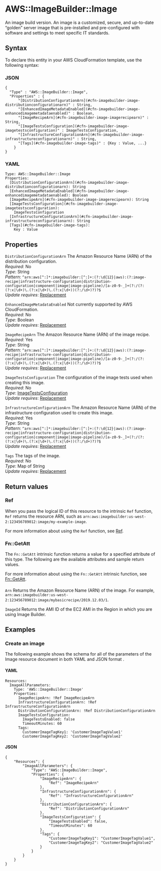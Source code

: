 # AWS::ImageBuilder::Image<a name="aws-resource-imagebuilder-image"></a>

An image build version\. An image is a customized, secure, and up\-to\-date “golden” server image that is pre\-installed and pre\-configured with software and settings to meet specific IT standards\.

## Syntax<a name="aws-resource-imagebuilder-image-syntax"></a>

To declare this entity in your AWS CloudFormation template, use the following syntax:

### JSON<a name="aws-resource-imagebuilder-image-syntax.json"></a>

```
{
  "Type" : "AWS::ImageBuilder::Image",
  "Properties" : {
      "[DistributionConfigurationArn](#cfn-imagebuilder-image-distributionconfigurationarn)" : String,
      "[EnhancedImageMetadataEnabled](#cfn-imagebuilder-image-enhancedimagemetadataenabled)" : Boolean,
      "[ImageRecipeArn](#cfn-imagebuilder-image-imagerecipearn)" : String,
      "[ImageTestsConfiguration](#cfn-imagebuilder-image-imagetestsconfiguration)" : ImageTestsConfiguration,
      "[InfrastructureConfigurationArn](#cfn-imagebuilder-image-infrastructureconfigurationarn)" : String,
      "[Tags](#cfn-imagebuilder-image-tags)" : {Key : Value, ...}
    }
}
```

### YAML<a name="aws-resource-imagebuilder-image-syntax.yaml"></a>

```
Type: AWS::ImageBuilder::Image
Properties: 
  [DistributionConfigurationArn](#cfn-imagebuilder-image-distributionconfigurationarn): String
  [EnhancedImageMetadataEnabled](#cfn-imagebuilder-image-enhancedimagemetadataenabled): Boolean
  [ImageRecipeArn](#cfn-imagebuilder-image-imagerecipearn): String
  [ImageTestsConfiguration](#cfn-imagebuilder-image-imagetestsconfiguration): 
    ImageTestsConfiguration
  [InfrastructureConfigurationArn](#cfn-imagebuilder-image-infrastructureconfigurationarn): String
  [Tags](#cfn-imagebuilder-image-tags): 
    Key : Value
```

## Properties<a name="aws-resource-imagebuilder-image-properties"></a>

`DistributionConfigurationArn`  <a name="cfn-imagebuilder-image-distributionconfigurationarn"></a>
The Amazon Resource Name \(ARN\) of the distribution configuration\.  
*Required*: No  
*Type*: String  
*Pattern*: `^arn:aws[^:]*:imagebuilder:[^:]+:(?:\d{12}|aws):(?:image-recipe|infrastructure-configuration|distribution-configuration|component|image|image-pipeline)/[a-z0-9-_]+(?:/(?:(?:x|\d+)\.(?:x|\d+)\.(?:x|\d+))(?:/\d+)?)?$`  
*Update requires*: [Replacement](https://docs.aws.amazon.com/AWSCloudFormation/latest/UserGuide/using-cfn-updating-stacks-update-behaviors.html#update-replacement)

`EnhancedImageMetadataEnabled`  <a name="cfn-imagebuilder-image-enhancedimagemetadataenabled"></a>
Not currently supported by AWS CloudFormation\.  
*Required*: No  
*Type*: Boolean  
*Update requires*: [Replacement](https://docs.aws.amazon.com/AWSCloudFormation/latest/UserGuide/using-cfn-updating-stacks-update-behaviors.html#update-replacement)

`ImageRecipeArn`  <a name="cfn-imagebuilder-image-imagerecipearn"></a>
The Amazon Resource Name \(ARN\) of the image recipe\.  
*Required*: Yes  
*Type*: String  
*Pattern*: `^arn:aws[^:]*:imagebuilder:[^:]+:(?:\d{12}|aws):(?:image-recipe|infrastructure-configuration|distribution-configuration|component|image|image-pipeline)/[a-z0-9-_]+(?:/(?:(?:x|\d+)\.(?:x|\d+)\.(?:x|\d+))(?:/\d+)?)?$`  
*Update requires*: [Replacement](https://docs.aws.amazon.com/AWSCloudFormation/latest/UserGuide/using-cfn-updating-stacks-update-behaviors.html#update-replacement)

`ImageTestsConfiguration`  <a name="cfn-imagebuilder-image-imagetestsconfiguration"></a>
The configuration of the image tests used when creating this image\.  
*Required*: No  
*Type*: [ImageTestsConfiguration](aws-properties-imagebuilder-image-imagetestsconfiguration.md)  
*Update requires*: [Replacement](https://docs.aws.amazon.com/AWSCloudFormation/latest/UserGuide/using-cfn-updating-stacks-update-behaviors.html#update-replacement)

`InfrastructureConfigurationArn`  <a name="cfn-imagebuilder-image-infrastructureconfigurationarn"></a>
The Amazon Resource Name \(ARN\) of the infrastructure configuration used to create this image\.  
*Required*: Yes  
*Type*: String  
*Pattern*: `^arn:aws[^:]*:imagebuilder:[^:]+:(?:\d{12}|aws):(?:image-recipe|infrastructure-configuration|distribution-configuration|component|image|image-pipeline)/[a-z0-9-_]+(?:/(?:(?:x|\d+)\.(?:x|\d+)\.(?:x|\d+))(?:/\d+)?)?$`  
*Update requires*: [Replacement](https://docs.aws.amazon.com/AWSCloudFormation/latest/UserGuide/using-cfn-updating-stacks-update-behaviors.html#update-replacement)

`Tags`  <a name="cfn-imagebuilder-image-tags"></a>
The tags of the image\.  
*Required*: No  
*Type*: Map of String  
*Update requires*: [Replacement](https://docs.aws.amazon.com/AWSCloudFormation/latest/UserGuide/using-cfn-updating-stacks-update-behaviors.html#update-replacement)

## Return values<a name="aws-resource-imagebuilder-image-return-values"></a>

### Ref<a name="aws-resource-imagebuilder-image-return-values-ref"></a>

When you pass the logical ID of this resource to the intrinsic `Ref` function, `Ref` returns the resource ARN, such as `arn:aws:imagebuilder:us-west-2:123456789012:image/my-example-image`\.

For more information about using the `Ref` function, see [Ref](https://docs.aws.amazon.com/AWSCloudFormation/latest/UserGuide/intrinsic-function-reference-ref.html)\.

### Fn::GetAtt<a name="aws-resource-imagebuilder-image-return-values-fn--getatt"></a>

The `Fn::GetAtt` intrinsic function returns a value for a specified attribute of this type\. The following are the available attributes and sample return values\.

For more information about using the `Fn::GetAtt` intrinsic function, see [Fn::GetAtt](https://docs.aws.amazon.com/AWSCloudFormation/latest/UserGuide/intrinsic-function-reference-getatt.html)\.

#### <a name="aws-resource-imagebuilder-image-return-values-fn--getatt-fn--getatt"></a>

`Arn`  <a name="Arn-fn::getatt"></a>
Returns the Amazon Resource Name \(ARN\) of the image\. For example, `arn:aws:imagebuilder:us-west-2:123456789012:image/mybasicrecipe/2019.12.03/1`\.

`ImageId`  <a name="ImageId-fn::getatt"></a>
Returns the AMI ID of the EC2 AMI in the Region in which you are using Image Builder\.

## Examples<a name="aws-resource-imagebuilder-image--examples"></a>

### Create an image<a name="aws-resource-imagebuilder-image--examples--Create_an_image"></a>

The following example shows the schema for all of the parameters of the Image resource document in both YAML and JSON format \.

#### YAML<a name="aws-resource-imagebuilder-image--examples--Create_an_image--yaml"></a>

```
Resources:
  ImageAllParameters:
    Type: 'AWS::ImageBuilder::Image'
    Properties:
      ImageRecipeArn: !Ref ImageRecipeArn
      InfrastructureConfigurationArn: !Ref InfrastructureConfigurationArn
      DistributionConfigurationArn: !Ref DistributionConfigurationArn
      ImageTestsConfiguration:
        ImageTestsEnabled: false
        TimeoutMinutes: 60
      Tags:
        CustomerImageTagKey1: 'CustomerImageTagValue1'
        CustomerImageTagKey2: 'CustomerImageTagValue2'
```

#### JSON<a name="aws-resource-imagebuilder-image--examples--Create_an_image--json"></a>

```
{
    "Resources": {
        "ImageAllParameters": {
            "Type": "AWS::ImageBuilder::Image",
            "Properties": {
                "ImageRecipeArn": {
                    "Ref": "ImageRecipeArn"
                },
                "InfrastructureConfigurationArn": {
                    "Ref": "InfrastructureConfigurationArn"
                },
                "DistributionConfigurationArn": {
                    "Ref": "DistributionConfigurationArn"
                },
                "ImageTestsConfiguration": {
                    "ImageTestsEnabled": false,
                    "TimeoutMinutes": 60
                },
                "Tags": {
                    "CustomerImageTagKey1": "CustomerImageTagValue1",
                    "CustomerImageTagKey2": "CustomerImageTagValue2"
                }
            }
        }
    }
}
```